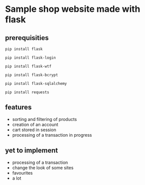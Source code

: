 # Sample shop website made with flask 

## prerequisities

```
pip install flask

pip install flask-login

pip install flask-wtf

pip install flask-bcrypt

pip install flask-sqlalchemy

pip install requests
```

## features

- sorting and filtering of products
- creation of an account
- cart stored in session
- processing of a transaction in progress

## yet to implement

- processing of a transaction
- change the look of some sites
- favourites
- a lot
